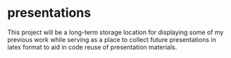 presentations
=============

This project will be a long-term storage location for displaying some of my previous work while serving as a place to collect future  presentations in latex format to aid in code reuse of presentation materials.
